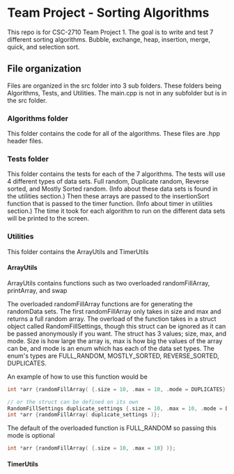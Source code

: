# Team Project - Sorting Algorithms

This repo is for CSC-2710 Team Project 1.
The goal is to write and test 7 different sorting algorithms. Bubble, exchange, heap, insertion, merge, quick, and selection sort.


## File organization

Files are organized in the src folder into 3 sub folders. These folders being Algorithms, Tests, and Utilities. 
The main.cpp is not in any subfolder but is in the src folder.

### Algorithms folder

This folder contains the code for all of the algorithms. These files are .hpp header files.

### Tests folder

This folder contains the tests for each of the 7 algorithms. The tests will use 4 different types of data sets.
Full random, Duplicate random, Reverse sorted, and Mostly Sorted random. (Info about these data sets is found in the utilities section.)
Then these arrays are passed to the insertionSort function that is passed to the timer function. (Info about timer in utilities section.)
The time it took for each algorithm to run on the different data sets will be printed to the screen.

### Utilities

This folder contains the ArrayUtils and TimerUtils

#### ArrayUtils

ArrayUtils contains functions such as two overloaded randomFillArray, printArray, and swap

The overloaded randomFillArray functions are for generating the randomData sets.
The first randomFillArray only takes in size and max and returns a full random array.
The overload of the function takes in a struct object called RandomFillSettings, though this struct can be ignored as it can be passed anonymously if you want.
The struct has 3 values; size, max, and mode.
Size is how large the array is, max is how big the values of the array can be, and mode is an enum which has each of the data set types.
The enum's types are FULL_RANDOM, MOSTLY_SORTED, REVERSE_SORTED, DUPLICATES.

An example of how to use this function would be
```cpp
int *arr {randomFillArray( {.size = 10, .max = 10, .mode = DUPLICATES} )};

// or the struct can be defined on its own
RandomFillSettings duplicate_settings {.size = 10, .max = 10, .mode = DUPLICATES};
int *arr {randomFillArray( duplicate_settings )};

```

The default of the overloaded function is FULL_RANDOM so passing this mode is optional
```cpp
int *arr {randomFillArray( {.size = 10, .max = 10} )};
```

#### TimerUtils

